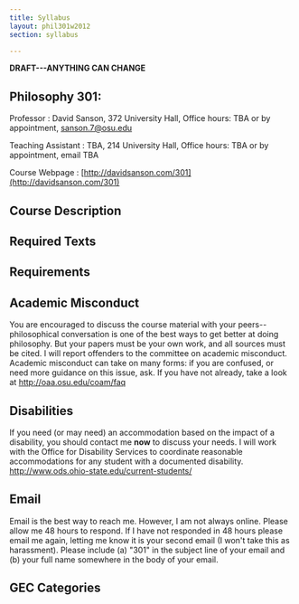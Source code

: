 ```yaml
---
title: Syllabus
layout: phil301w2012
section: syllabus

---
```


**DRAFT---ANYTHING CAN CHANGE**

## Philosophy 301:  ##

Professor
:	David Sanson, 372 University Hall, Office hours: TBA or by appointment, sanson.7@osu.edu

Teaching Assistant
:	TBA, 214 University Hall, Office hours: TBA or by appointment, email TBA

Course Webpage
:	[http://davidsanson.com/301](http://davidsanson.com/301)

## Course Description ##


## Required Texts ##


## Requirements ##


## Academic Misconduct  ##

You are encouraged to discuss the course material with your peers--philosophical conversation is one of the best ways to get better at doing philosophy. But your papers must be your own work, and all sources must be cited. I will report offenders to the committee on academic misconduct. Academic misconduct can take on many forms: if you are confused, or need more guidance on this issue, ask. If you have not already, take a look at <http://oaa.osu.edu/coam/faq>

## Disabilities ##

If you need (or may need) an accommodation based on the impact of a disability, you should contact me **now** to discuss your needs. I will work with the Office for Disability Services to coordinate reasonable accommodations for any student with a documented disability. <http://www.ods.ohio-state.edu/current-students/>

## Email ##

Email is the best way to reach me. However, I am not always online. Please allow me 48 hours to respond. If I have not responded in 48 hours please email me again, letting me know it is your second email (I won't take this as harassment). Please include (a) "301" in the subject line of your email and (b) your full name somewhere in the body of your email. 

## GEC Categories ##




